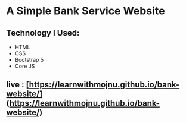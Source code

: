 # A Simple Bank Service Website
## Technology I Used:
- HTML
- CSS
- Bootstrap 5
- Core JS

## live : [https://learnwithmojnu.github.io/bank-website/] (https://learnwithmojnu.github.io/bank-website/)
